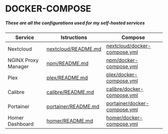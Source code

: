 # DOCKER-COMPOSE
##### These are all the configurations used for my self-hosted services

| Service             | Istructions                         | Compose                                        |
|---------------------|-------------------------------------|------------------------------------------------|
| Nextcloud           | [nextcloud/README.md][RMEnextcloud] | [nextcloud/docker-compose.yml][DCOMPnextcloud] |
| NGINX Proxy Manager | [npm/README.md][RMEnpm]             | [npm/docker-compose.yml][DCOMPnpm]             |
| Plex                | [plex/README.md][RMEplex]           | [plex/docker-compose.yml][DCOMPplex]           |
| Calibre             | [calibre/README.md][RMEcalibre]     | [calibre/docker-compose.yml][DCOMPcalibre]     |
| Portainer           | [portainer/README.md][RMEportainer] | [portainer/docker-compose.yml][DCOMPportainer] |
| Homer Dashboard     | [homer/README.md][RMEhomer]         | [homer/docker-compose.yml][DCOMPhomer]         |

   [RMEnextcloud]: <https://github.com/DanielSaccardo/Docker-compose-services/blob/main/nextcloud/README.md>
   [RMEnpm]: <https://github.com/DanielSaccardo/Docker-compose-services/blob/main/npm/README.md>
   [RMEplex]: <https://github.com/DanielSaccardo/Docker-compose-services/blob/main/plex/README.md>
   [RMEcalibre]: <https://github.com/DanielSaccardo/Docker-compose-services/blob/main/calibre/README.md>
   [RMEportainer]: <https://github.com/DanielSaccardo/Docker-compose-services/blob/main/portainer/README.md>
   [RMEhomer]: <https://github.com/DanielSaccardo/Docker-compose-services/blob/main/homer/README.md>

   [DCOMPnextcloud]: <https://github.com/DanielSaccardo/Docker-compose-services/blob/main/nextcloud/docker-compose.yml>
   [DCOMPnpm]: <https://github.com/DanielSaccardo/Docker-compose-services/blob/main/npm/docker-compose.yml>
   [DCOMPplex]: <https://github.com/DanielSaccardo/Docker-compose-services/blob/main/plex/docker-compose.yml>
   [DCOMPcalibre]: <https://github.com/DanielSaccardo/Docker-compose-services/blob/main/calibre/docker-compose.yml>
   [DCOMPportainer]: <https://github.com/DanielSaccardo/Docker-compose-services/blob/main/portainer/docker-compose.yml>
   [DCOMPhomer]: <https://github.com/DanielSaccardo/Docker-compose-services/blob/main/homer/docker-compose.yml>
